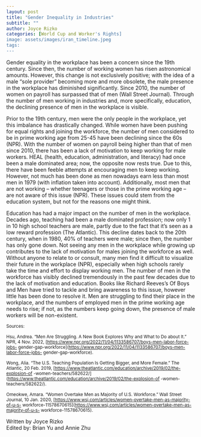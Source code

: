 ```yaml
---
layout: post
title: "Gender Inequality in Industries"
subtitle: ""
author: Joyce Rizko
categories: [World Cup and Worker's Rights]
image: assets/images/iran_timeline.jpeg
tags:
---
```


Gender equality in the workplace has been a concern since the 19th century. Since then, the number of working women has risen astronomical amounts. However, this change is not exclusively positive; with the idea of a male “sole provider” becoming more and more obsolete, the male presence in the workplace has diminished significantly. Since 2010, the number of women on payroll has surpassed that of men (Wall Street Journal). Through the number of men working in industries and, more specifically, education, the declining presence of men in the workplace is visible.

Prior to the 19th century, men were the only people in the workplace, yet this imbalance has drastically changed. While women have been pushing for equal rights and joining the workforce, the number of men considered to be in prime working age from 25-45 have been declining since the 60s (NPR). With the number of women on payroll being higher than that of men since 2010, there has been a lack of motivation to keep working for male workers. HEAL (health, education, administration, and literacy) had once been a male dominated area; now, the opposite now rests true. Due to this, there have been feeble attempts at encouraging men to keep working. However, not much has been done as men nowadays earn less than most men in 1979 (with inflation taken into account). Additionally, most men that are not working – whether teenagers or those in the prime working age – are not aware of this issue (NPR). These issues could stem from the education system, but not for the reasons one might think.

Education has had a major impact on the number of men in the workplace. Decades ago, teaching had been a male dominated profession; now only 1 in 10 high school teachers are male, partly due to the fact that it’s seen as a low reward profession (The Atlantic). This decline dates back to the 20th century, when in 1980, 40% of teachers were male; since then, the number has only gone down. Not seeing any men in the workplace while growing up contributes to the lack of motivation for males joining the workforce as well. Without anyone to relate to or consult, many men find it difficult to visualize their future in the workplace (NPR), especially when high schools rarely take the time and effort to display working men.
The number of men in the workforce has visibly declined tremendously in the past few decades due to the lack of motivation and education. Books like Richard Reeves’s Of Boys and Men have tried to tackle and bring awareness to this issue, however little has been done to resolve it. Men are struggling to find their place in the workplace, and the numbers of employed men in the prime working age needs to rise; if not, as the numbers keep going down, the presence of male workers will be non-existent.

<small> Sources: </small>

<small>Hsu, Andrea. “Men Are Struggling. A New Book Explores Why and What to Do about It.” NPR, 4 Nov. 2022, [https://www.npr.org/2022/11/04/1133586707/boys-men-labor-force-jobs- gender-gap-workforce](https://www.npr.org/2022/11/04/1133586707/boys-men-labor-force-jobs- gender-gap-workforce). </small>

<small>Wong, Alia. “The U.S. Teaching Population Is Getting Bigger, and More Female.” The Atlantic, 20 Feb. 2019, [https://www.theatlantic.com/education/archive/2019/02/the-explosion-of -women-teachers/582622/](https://www.theatlantic.com/education/archive/2019/02/the-explosion-of -women-teachers/582622/). </small>

<small>Omeokwe, Amara. “Women Overtake Men as Majority of U.S. Workforce.” Wall Street Journal, 10 Jan. 2020, [https://www.wsj.com/articles/women-overtake-men-as-majority-of-u-s- workforce-11578670615](https://www.wsj.com/articles/women-overtake-men-as-majority-of-u-s- workforce-11578670615).</small>

Written by Joyce Rizko  
Edited by: Brian Yu and Annie Zhu

